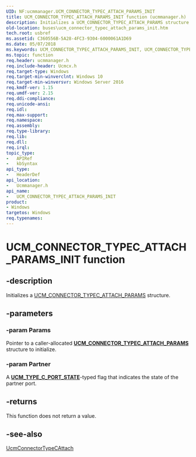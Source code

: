 ```yaml
---
UID: NF:ucmmanager.UCM_CONNECTOR_TYPEC_ATTACH_PARAMS_INIT
title: UCM_CONNECTOR_TYPEC_ATTACH_PARAMS_INIT function (ucmmanager.h)
description: Initializes a UCM_CONNECTOR_TYPEC_ATTACH_PARAMS structure.
old-location: buses\ucm_connector_typec_attach_params_init.htm
tech.root: usbref
ms.assetid: C360556B-5A28-4FC3-9304-6000061A1D69
ms.date: 05/07/2018
ms.keywords: UCM_CONNECTOR_TYPEC_ATTACH_PARAMS_INIT, UCM_CONNECTOR_TYPEC_ATTACH_PARAMS_INIT function [Buses], buses.ucm_connector_typec_attach_params_init, ucmmanager/UCM_CONNECTOR_TYPEC_ATTACH_PARAMS_INIT
ms.topic: function
req.header: ucmmanager.h
req.include-header: Ucmcx.h
req.target-type: Windows
req.target-min-winverclnt: Windows 10
req.target-min-winversvr: Windows Server 2016
req.kmdf-ver: 1.15
req.umdf-ver: 2.15
req.ddi-compliance: 
req.unicode-ansi: 
req.idl: 
req.max-support: 
req.namespace: 
req.assembly: 
req.type-library: 
req.lib: 
req.dll: 
req.irql: 
topic_type:
-	APIRef
-	kbSyntax
api_type:
-	HeaderDef
api_location:
-	Ucmmanager.h
api_name:
-	UCM_CONNECTOR_TYPEC_ATTACH_PARAMS_INIT
product:
- Windows
targetos: Windows
req.typenames: 
---
```


# UCM_CONNECTOR_TYPEC_ATTACH_PARAMS_INIT function


## -description


Initializes a <a href="https://msdn.microsoft.com/library/windows/hardware/mt187928">UCM_CONNECTOR_TYPEC_ATTACH_PARAMS</a> structure.


## -parameters




### -param Params

<p>Pointer to a caller-allocated <a href="https://msdn.microsoft.com/library/Mt187928(v=VS.85).aspx"><b>UCM_CONNECTOR_TYPEC_ATTACH_PARAMS</b></a> structure to initialize.</p>


### -param Partner

<p>A <a href="https://msdn.microsoft.com/library/Mt187947(v=VS.85).aspx"><b>UCM_TYPE_C_PORT_STATE</b></a>-typed flag that indicates the state of the partner port.</p>




## -returns



This function does not return a value.




## -see-also




<a href="https://msdn.microsoft.com/library/windows/hardware/mt187915">UcmConnectorTypeCAttach</a>
 

 

